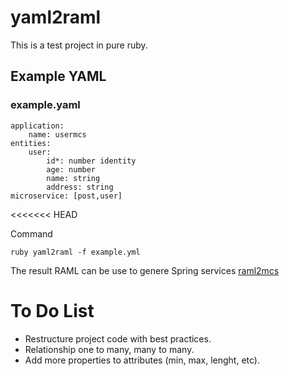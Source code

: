 # yaml2raml
This is a test project in pure ruby. 
##  Example YAML
### example.yaml

    application:
        name: usermcs
    entities:
        user:
            id*: number identity
            age: number
            name: string
            address: string
    microservice: [post,user] 
<<<<<<< HEAD
    
  Command  
  
    ruby yaml2raml -f example.yml
    
The result RAML can be use to genere Spring services [raml2mcs](https://github.com/lualfonso/raml2mcs)

# To Do List
-   Restructure project code with best practices.
-   Relationship one to many, many to many.
-   Add more properties to attributes (min, max, lenght, etc).
